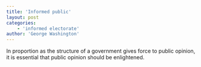 ```yaml
---
title: 'Informed public'
layout: post
categories:
    - 'informed electorate'
author: 'George Washington'
---
```


In proportion as the structure of a government gives force to public opinion, it is essential that public opinion should be enlightened.